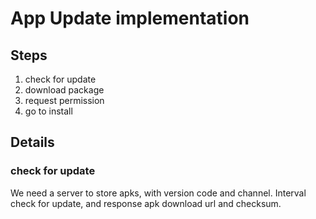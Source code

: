 # App Update implementation

## Steps

1. check for update
2. download package
3. request permission
4. go to install

## Details

### check for update

We need a server to store apks, with version code and channel.
Interval check for update, and response apk download url and checksum.

###  